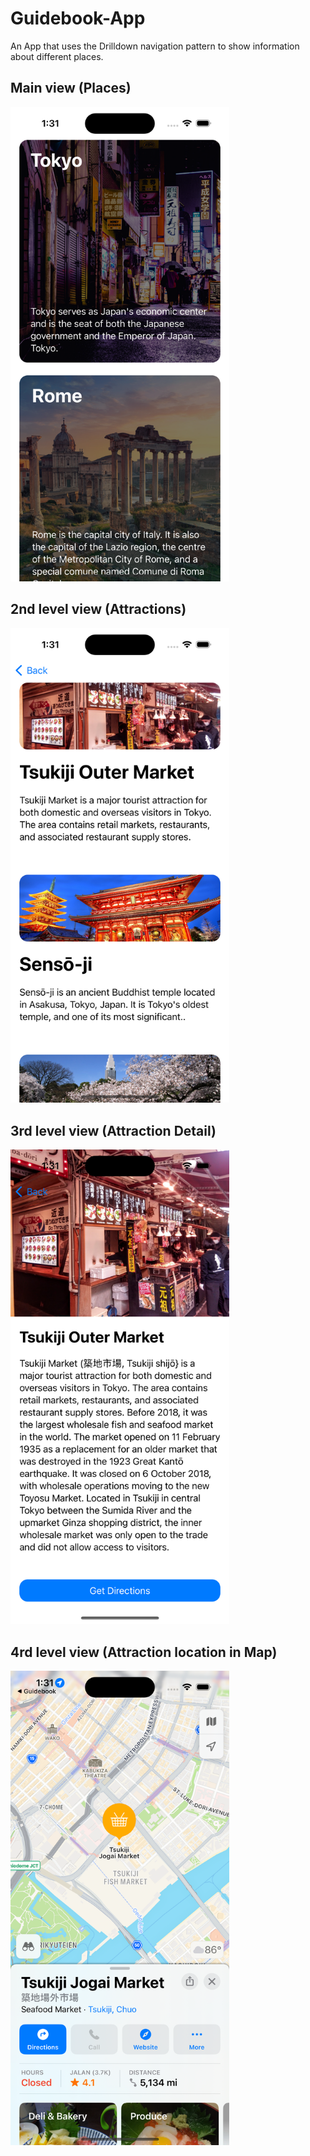# Guidebook-App
An App that uses the Drilldown navigation pattern to show information about different places.

## Main view (Places)
<img src="screenshots/1.png" alt="Image 1" width="350"/>


## 2nd level view (Attractions)
<img src="screenshots/2.png" alt="Image 2" width="350"/>

## 3rd level view (Attraction Detail)
<img src="screenshots/3.png" alt="Image 3" width="350"/>

## 4rd level view (Attraction location in Map)
<img src="screenshots/4.png" alt="Image 4" width="350"/>